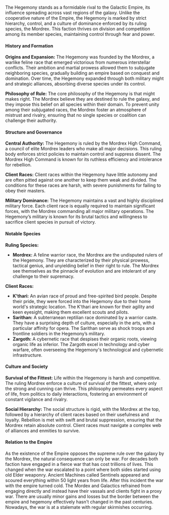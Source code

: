 The Hegemony stands as a formidable rival to the Galactic Empire,
its influence spreading across vast regions of the galaxy.
Unlike the cooperative nature of the Empire, the Hegemony is marked by strict hierarchy, control,
and a culture of dominance enforced by its ruling species, the Mordrex.
This faction thrives on division and competition among its member species, maintaining control through fear and power.

#### History and Formation

**Origins and Expansion:**
The Hegemony was founded by the Mordrex,
a warlike feline race that emerged victorious from numerous interstellar conflicts.
Their ambition and martial prowess allowed them to subjugate neighboring species,
gradually building an empire based on conquest and domination.
Over time, the Hegemony expanded through both military might and strategic alliances,
absorbing diverse species under its control.

**Philosophy of Rule:**
The core philosophy of the Hegemony is that might makes right.
The Mordrex believe they are destined to rule the galaxy,
and they impose this belief on all species within their domain.
To prevent unity among their subjugated races,
the Mordrex foster an atmosphere of mistrust and rivalry,
ensuring that no single species or coalition can challenge their authority.

#### Structure and Governance

**Central Authority:**
The Hegemony is ruled by the Mordrex High Command,
a council of elite Mordrex leaders who make all major decisions.
This ruling body enforces strict policies to maintain control and suppress dissent.
The Mordrex High Command is known for its ruthless efficiency and intolerance for rebellion.

**Client Races:**
Client races within the Hegemony have little autonomy and are often pitted against one another to keep them weak and divided.
The conditions for these races are harsh, with severe punishments for failing to obey their masters.

**Military Dominance:**
The Hegemony maintains a vast and highly disciplined military force.
Each client race is equally required to maintain significant forces,
with the Mordrex commanding all major military operations.
The Hegemony’s military is known for its brutal tactics and willingness to sacrifice client species in pursuit of victory.

#### Notable Species

**Ruling Species:**

- **Mordrex:** A feline warrior race, the Mordrex are the undisputed rulers of the Hegemony.
  They are characterized by their physical prowess, tactical genius, and unyielding belief in their right to rule.
  The Mordrex see themselves as the pinnacle of evolution and are intolerant of any challenge to their supremacy.

**Client Races:**

- **K’thari:** An avian race of proud and free-spirited bird people.
  Despite their pride, they were forced into the Hegemony due to their home world's strategic location.
  The K’thari are known for their agility and keen eyesight, making them excellent scouts and pilots.
- **Sarithan:** A subterranean reptilian race dominated by a warrior caste.
  They have a surprising depth of culture, especially in the arts, with a particular affinity for opera.
  The Sarithan serve as shock troops and frontline soldiers in the Hegemony’s military.
- **Zargoth:** A cybernetic race that despises their organic roots, viewing organic life as inferior.
  The Zargoth excel in technology and cyber warfare, often overseeing the Hegemony's technological and cybernetic infrastructure.

#### Culture and Society

**Survival of the Fittest:**
Life within the Hegemony is harsh and competitive.
The ruling Mordrex enforce a culture of survival of the fittest, where only the strong and cunning can thrive.
This philosophy permeates every aspect of life, from politics to daily interactions, fostering an environment of constant vigilance and rivalry.

**Social Hierarchy:**
The social structure is rigid, with the Mordrex at the top, followed by a hierarchy of client races based on their usefulness and loyalty.
Rebellion is met with swift and brutal suppression, ensuring that the Mordrex retain absolute control.
Client races must navigate a complex web of alliances and enmities to survive.

#### Relation to the Empire

As the existence of the Empire opposes the supreme rule over the galaxy by the Mordrex,
the natural consequence can only be war.
For decades both faction have engaged in a fierce war that has cost trillions of lives.
This changed when the war escalated to a point where both sides started using old Elder weaponry.
Ancient Machines called Sentinels appeared and scoured everything within 50 light years from life.
After this incident the war with the empire turned cold.
The Mordex and Galactics refrained from engaging directly and instead have their
vassals and clients fight in a proxy war.
There are usually minor gains and losses but the border between the empire and hegemony
effectively hasn't changed in the past centuries.
Nowadays, the war is at a stalemate with regular skirmishes occurring.
